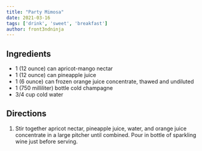 ```yaml
---
title: "Party Mimosa"
date: 2021-03-16
tags: ['drink', 'sweet', 'breakfast']
author: front3ndninja
---
```


## Ingredients

- 1 (12 ounce) can apricot-mango nectar
- 1 (12 ounce) can pineapple juice
- 1 (6 ounce) can frozen orange juice concentrate, thawed and undiluted
- 1 (750 milliliter) bottle cold champagne
- 3/4 cup cold water

## Directions

1. Stir together apricot nectar, pineapple juice, water, and orange juice concentrate in a large pitcher until combined. Pour in bottle of sparkling wine just before serving.
